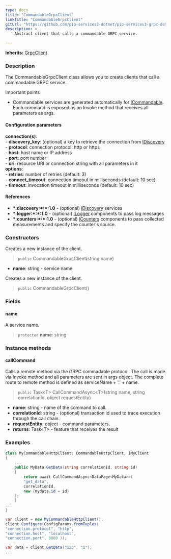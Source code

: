 ```yaml
---
type: docs
title: "CommandableGrpcClient"
linkTitle: "CommandableGrpcClient"
gitUrl: "https://github.com/pip-services3-dotnet/pip-services3-grpc-dotnet"
description: > 
    Abstract client that calls a commandable GRPC service.

---
```


**Inherits:** [GrpcClient](../grpc_client)

### Description

The CommandableGrpcClient class allows you to create clients that call a commandable GRPC service.

Important points

- Commandable services are generated automatically for [ICommandable](../../../commons/commands/icommandable). Each command is exposed as an Invoke method that receives all parameters as args.

#### Configuration parameters

**connection(s)**:   
    - **discovery_key**: (optional) a key to retrieve the connection from [IDiscovery](../../../components/connect/idiscovery)   
    - **protocol**: connection protocol: http or https   
    - **host**: host name or IP address   
    - **port**: port number   
    - **uri**: resource URI or connection string with all parameters in it   
**options**:   
    - **retries**: number of retries (default: 3)   
    - **connect_timeout**: connection timeout in milliseconds (default: 10 sec)   
    - **timeout**: invocation timeout in milliseconds (default: 10 sec)   

#### References
- **\*:discovery:\*:\*:1.0** - (optional) [IDiscovery](../../../components/connect/idiscovery) services
- **\*:logger:\*:\*:1.0** - (optional) [ILogger](../../../components/log/ilogger) components to pass log messages
- **\*:counters:\*:\*:1.0** - (optional) [ICounters](../../../components/count/icounters) components to pass collected measurements and specify the counter's source.

### Constructors

Creates a new instance of the client.

> `public` CommandableGrpcClient(string name)

- **name**: string - service name.

Creates a new instance of the client.

> `public` CommandableGrpcClient()


### Fields

<span class="hide-title-link">

#### name
A service name.
> `protected` **name**: string

</span>


### Instance methods

#### callCommand
Calls a remote method via the GRPC commadable protocol.
The call is made via Invoke method and all parameters are sent in args object.
The complete route to remote method is defined as serviceName + '.' + name.

> `public` Task\<T\> CallCommandAsync\<T\>(string name, string correlationId, object requestEntity)

- **name**: string - name of the command to call.
- **correlationId**: string - (optional) transaction id used to trace execution through the call chain.
- **requestEntity**: object - command parameters.
- **returns**: Task\<T\> - feature that receives the result



### Examples

```cs
class MyCommandableHttpClient: CommandableHttpClient, IMyClient 
{
    ...
    public MyData GetData(string correlationId, string id)
    {
        return await CallCommandAsync<DataPage<MyData>>(        
        "get_data",
        correlationId,
        new {mydata.id = id}
    );        
    }
...
}

var client = new MyCommandableHttpClient();
client.Configure(ConfigParams.fromTuples(
"connection.protocol", "http",
"connection.host", "localhost",
"connection.port", 8080 ));

var data = client.GetData("123", "1");
...
```
